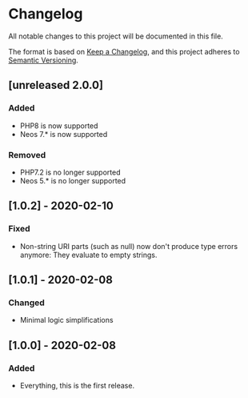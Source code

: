 # Changelog
All notable changes to this project will be documented in this file.

The format is based on [Keep a Changelog](https://keepachangelog.com/en/1.0.0/),
and this project adheres to [Semantic Versioning](https://semver.org/spec/v2.0.0.html).

## [unreleased 2.0.0]
### Added
- PHP8 is now supported
- Neos 7.* is now supported

### Removed
- PHP7.2 is no longer supported
- Neos 5.* is no longer supported

## [1.0.2] - 2020-02-10
### Fixed
- Non-string URI parts (such as null) now don't produce type errors anymore: They evaluate to empty strings.

## [1.0.1] - 2020-02-08
### Changed
- Minimal logic simplifications

## [1.0.0] - 2020-02-08
### Added
- Everything, this is the first release.
